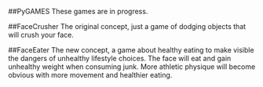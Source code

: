 ##PyGAMES
These games are in progress.

##FaceCrusher
The original concept, just a game of dodging objects that will crush your face.

##FaceEater
The new concept, a game about healthy eating to make visible the dangers of unhealthy lifestyle choices. The face will eat and gain unhealthy weight when consuming junk. More athletic physique will become obvious with more movement and healthier eating. 
